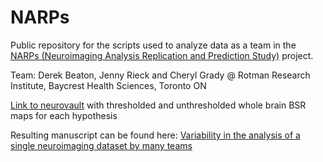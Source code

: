 # NARPs
Public repository for the scripts used to analyze data as a team in the [NARPs (Neuroimaging Analysis Replication and Prediction Study)](https://www.narps.info/) project.

Team: Derek Beaton, Jenny Rieck and Cheryl Grady @ Rotman Research Institute, Baycrest Health Sciences, Toronto ON

[Link to neurovault](https://neurovault.org/collections/4927/) with thresholded and unthresholded whole brain BSR maps for each hypothesis

Resulting manuscript can be found here: [Variability in the analysis of a single neuroimaging dataset by many teams](https://doi.org/10.1038/s41586-020-2314-9)
